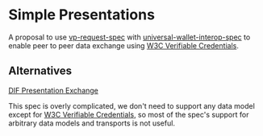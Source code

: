 # Simple Presentations

A proposal to use [vp-request-spec](https://w3c-ccg.github.io/vp-request-spec/) with [universal-wallet-interop-spec](https://github.com/w3c-ccg/universal-wallet-interop-spec) to enable peer to peer data exchange using [W3C Verifiable Credentials](https://www.w3.org/TR/vc-data-model/).

## Alternatives

[DIF Presentation Exchange](https://github.com/decentralized-identity/presentation-exchange)

This spec is overly complicated, we don't need to support any data model except for [W3C Verifiable Credentials](https://www.w3.org/TR/vc-data-model/), so most of the spec's support for arbitrary data models and transports is not useful.
